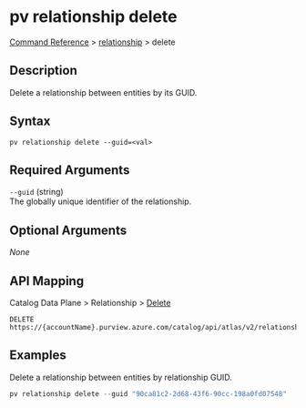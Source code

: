 # pv relationship delete
[Command Reference](../../../README.md#command-reference) > [relationship](./main.md) > delete

## Description
Delete a relationship between entities by its GUID.

## Syntax
```
pv relationship delete --guid=<val>
```

## Required Arguments
`--guid` (string)  
The globally unique identifier of the relationship.

## Optional Arguments
*None*

## API Mapping
Catalog Data Plane > Relationship > [Delete](https://docs.microsoft.com/en-us/rest/api/purview/catalogdataplane/relationship/delete)
```
DELETE https://{accountName}.purview.azure.com/catalog/api/atlas/v2/relationship/guid/{guid}
```

## Examples
Delete a relationship between entities by relationship GUID.
```powershell
pv relationship delete --guid "90ca81c2-2d68-43f6-90cc-198a0fd07548"
```